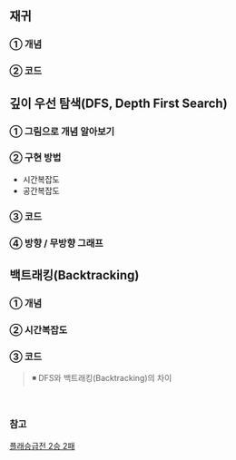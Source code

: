 ## 재귀

### ① 개념
### ② 코드


##  깊이 우선 탐색(DFS, Depth First Search)
### ① 그림으로 개념 알아보기
### ② 구현 방법
- 시간복잡도
- 공간복잡도

### ③ 코드
### ④ 방향 / 무방향 그래프


##  백트래킹(Backtracking)
### ① 개념
### ② 시간복잡도
### ③ 코드
> ◾ DFS와 백트래킹(Backtracking)의 차이


</br>

### 참고
[플래승급전 2승 2패](https://github.com/Newon-universe/Algorithm_study)

